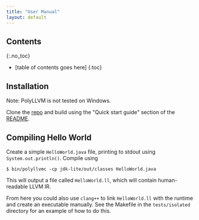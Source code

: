 ```yaml
---
title: "User Manual"
layout: default
---
```


Contents
--------
{:.no_toc}

* [table of contents goes here]
{:toc}


Installation
------------

Note: PolyLLVM is not tested on Windows.

Clone the [repo](https://github.com/gharrma/polyllvm) and build using the "Quick start guide" section of the [README](https://github.com/gharrma/polyllvm/blob/master/README.md).


Compiling Hello World
---------------------

Create a simple `HelloWorld.java` file, printing to stdout using `System.out.println()`. Compile using

```
$ bin/polyllvmc -cp jdk-lite/out/classes HelloWorld.java
```

This will output a file called `HelloWorld.ll`, which will contain human-readable LLVM IR.

From here you could also use `clang++` to link `HelloWorld.ll` with the runtime and create an executable manually. See the Makefile in the `tests/isolated` directory for an example of how to do this.

